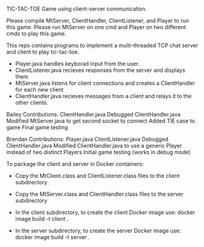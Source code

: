 TIC-TAC-TOE Game using client-server communication.

Please compile MtServer, ClientHandler, ClientListener, and Player to run this game.
Please run MtServer on one cmd and Player on two different cmds to play this game.

This repo contains programs to implement a multi-threaded TCP chat server and client to play tic-tac-toe.
* Player.java handles keyborad input from the user.
* ClientListener.java recieves responses from the server and displays them
* MtServer.java listens for client connections and creates a ClientHandler for each new client
* ClientHandler.java recieves messages from a client and relays it to the other clients.

Bailey Contributions:
ClientHandler.java
Debugged ClientHandler.java
Modified MtServer.java to get second socket to connect
Added TIE case to game
Final game testing

Brendan Contributions: 
Player.java
ClientListener.java
Debugged ClientHandler.java
Modified ClientHandler.java to use a generic Player instead of two distinct Players
Initial game testing (works in debug mode)




To package the client and server in Docker containers:

* Copy the MtClient.class and ClientListener.class files to the client subdirectory
* Copy the MtServer.class and ClientHandler.class files to the server subdirectory

* In the client subdirectory, to create the client Docker image use:
	docker image build -t client . 

* In the server subdirectory, to create the server Docker image use:
	docker image build -t server .


